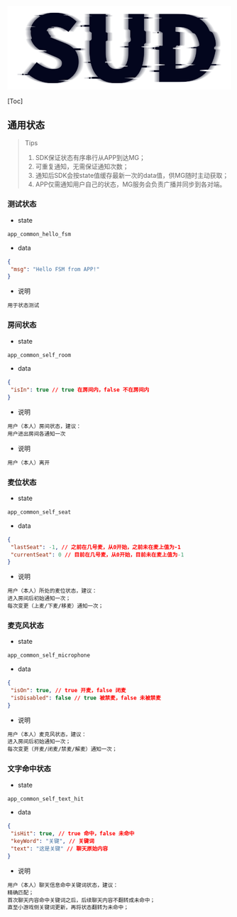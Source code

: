 #

![SUD](../../Resource/logo.png)

[Toc]

## 通用状态

> Tips
>
> 1. SDK保证状态有序串行从APP到达MG；
> 2. 可重复通知，无需保证通知次数；
> 3. 通知后SDK会按state值缓存最新一次的data值，供MG随时主动获取；
> 4. APP仅需通知用户自己的状态，MG服务会负责广播并同步到各对端。

### 测试状态

- state

```txt
app_common_hello_fsm
```

- data

```json
{
 "msg": "Hello FSM from APP!"
}
```

- 说明

```txt
用于状态测试
```

### 房间状态

- state

```txt
app_common_self_room
```

- data

```json
{
 "isIn": true // true 在房间内，false 不在房间内
}
```

- 说明

```txt
用户（本人）房间状态，建议：
用户进出房间各通知一次
```

- 说明

```txt
用户（本人）离开
```

### 麦位状态

- state

```txt
app_common_self_seat
```

- data

```json
{
 "lastSeat": -1, // 之前在几号麦，从0开始，之前未在麦上值为-1
 "currentSeat": 0 // 目前在几号麦，从0开始，目前未在麦上值为-1
}
```

- 说明

```txt
用户（本人）所处的麦位状态，建议：
进入房间后初始通知一次；
每次变更（上麦/下麦/移麦）通知一次；
```

### 麦克风状态

- state

```txt
app_common_self_microphone
```

- data

```json
{
 "isOn": true, // true 开麦，false 闭麦
 "isDisabled": false // true 被禁麦，false 未被禁麦
}
```

- 说明

```txt
用户（本人）麦克风状态，建议：
进入房间后初始通知一次；
每次变更（开麦/闭麦/禁麦/解麦）通知一次；
```

### 文字命中状态

- state

```txt
app_common_self_text_hit
```

- data

```json
{
 "isHit": true, // true 命中，false 未命中
 "keyWord": "关键", // 关键词
 "text": "这是关键" // 聊天原始内容
}
```

- 说明

```txt
用户（本人）聊天信息命中关键词状态，建议：
精确匹配；
首次聊天内容命中关键词之后，后续聊天内容不翻转成未命中；
直至小游戏侧关键词更新，再将状态翻转为未命中；
```
